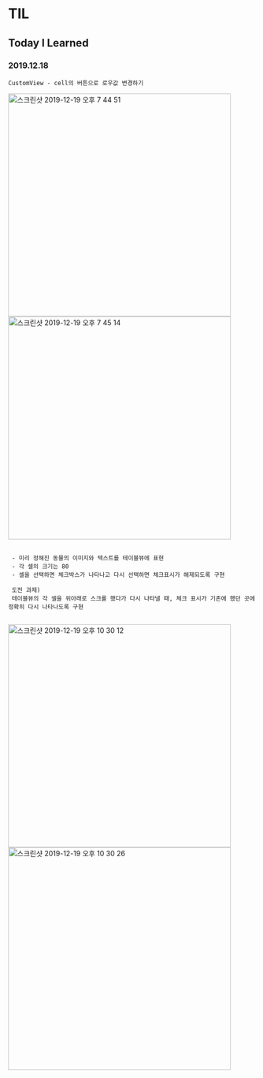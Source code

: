 # TIL
## Today I Learned


### 2019.12.18
```````````````````````````````````````````
CustomView - cell의 버튼으로 로우값 변경하기

`````````````````````````````````````````````
<img width="452" alt="스크린샷 2019-12-19 오후 7 44 51" src="https://user-images.githubusercontent.com/57229970/71178846-598a9980-22b2-11ea-9a15-ccdbf8209162.png">

<img width="452" alt="스크린샷 2019-12-19 오후 7 45 14" src="https://user-images.githubusercontent.com/57229970/71178866-63ac9800-22b2-11ea-8259-cb3bfea6427c.png">



`````````````````````````````````````

 - 미리 정해진 동물의 이미지와 텍스트를 테이블뷰에 표현
 - 각 셀의 크기는 80
 - 셀을 선택하면 체크박스가 나타나고 다시 선택하면 체크표시가 해제되도록 구현
 
 도전 과제)
 테이블뷰의 각 셀을 위아래로 스크롤 했다가 다시 나타낼 때, 체크 표시가 기존에 했던 곳에 정확히 다시 나타나도록 구현
    
`````````````````````````````````````````
<img width="452" alt="스크린샷 2019-12-19 오후 10 30 12" src="https://user-images.githubusercontent.com/57229970/71179005-9fdff880-22b2-11ea-8b8b-cc30ecece443.png">

<img width="452" alt="스크린샷 2019-12-19 오후 10 30 26" src="https://user-images.githubusercontent.com/57229970/71179022-ab332400-22b2-11ea-8841-dfe714f371ba.png">
